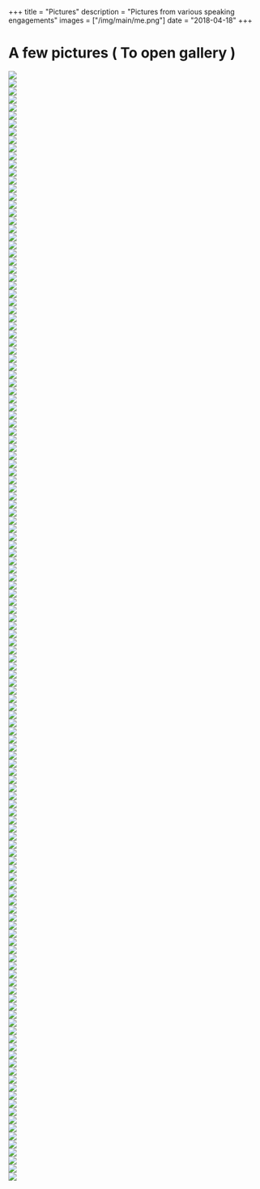 +++
title = "Pictures"
description = "Pictures from various speaking engagements"
images = ["/img/main/me.png"]
date = "2018-04-18"
+++

# A few pictures ( <i class="fa fa-hand-pointer-o" aria-hidden="true"></i> To open gallery )

<div id='gallery'>
    <a href='/img/2017/04/all-the-things.jpg'>
        <img src='/img/2017/04/all-the-things.jpg' />
        <div class='caption'><i class='fa fa-search icon'></i></div>
    </a>
    <a href='/img/2017/04/an-mvp.jpg'>
        <img src='/img/2017/04/an-mvp.jpg' />
        <div class='caption'><i class='fa fa-search icon'></i></div>
    </a>
    <a href='/img/2017/04/arthur.jpg'>
        <img src='/img/2017/04/arthur.jpg' />
        <div class='caption'><i class='fa fa-search icon'></i></div>
    </a>
    <a href='/img/2017/04/beard.jpg'>
        <img src='/img/2017/04/beard.jpg' />
        <div class='caption'><i class='fa fa-search icon'></i></div>
    </a>
    <a href='/img/2017/04/belgrade-1.jpg'>
        <img src='/img/2017/04/belgrade-1.jpg' />
        <div class='caption'><i class='fa fa-search icon'></i></div>
    </a>
    <a href='/img/2017/04/belgrade-2.jpg'>
        <img src='/img/2017/04/belgrade-2.jpg' />
        <div class='caption'><i class='fa fa-search icon'></i></div>
    </a>
    <a href='/img/2017/04/belgrade-3.jpg'>
        <img src='/img/2017/04/belgrade-3.jpg' />
        <div class='caption'><i class='fa fa-search icon'></i></div>
    </a>
    <a href='/img/2017/04/belgrade-4.jpg'>
        <img src='/img/2017/04/belgrade-4.jpg' />
        <div class='caption'><i class='fa fa-search icon'></i></div>
    </a>
    <a href='/img/2017/04/belgrade-5.jpg'>
        <img src='/img/2017/04/belgrade-5.jpg' />
        <div class='caption'><i class='fa fa-search icon'></i></div>
    </a>
    <a href='/img/2017/04/belgrade-intro.jpg'>
        <img src='/img/2017/04/belgrade-intro.jpg' />
        <div class='caption'><i class='fa fa-search icon'></i></div>
    </a>
    <a href='/img/2017/04/bowling.jpg'>
        <img src='/img/2017/04/bowling.jpg' />
        <div class='caption'><i class='fa fa-search icon'></i></div>
    </a>
    <a href='/img/2017/04/ccc.jpg'>
        <img src='/img/2017/04/ccc.jpg' />
        <div class='caption'><i class='fa fa-search icon'></i></div>
    </a>
    <a href='/img/2017/04/ccc-demo.jpg'>
        <img src='/img/2017/04/ccc-demo.jpg' />
        <div class='caption'><i class='fa fa-search icon'></i></div>
    </a>
    <a href='/img/2017/04/ccc-intro.jpg'>
        <img src='/img/2017/04/ccc-intro.jpg' />
        <div class='caption'><i class='fa fa-search icon'></i></div>
    </a>
    <a href='/img/2017/04/cccode-0.JPG'>
        <img src='/img/2017/04/cccode-0.JPG' />
        <div class='caption'><i class='fa fa-search icon'></i></div>
    </a>
    <a href='/img/2017/04/cccode-1.JPG'>
        <img src='/img/2017/04/cccode-1.JPG' />
        <div class='caption'><i class='fa fa-search icon'></i></div>
    </a>
    <a href='/img/2017/04/cccode-2.JPG'>
        <img src='/img/2017/04/cccode-2.JPG' />
        <div class='caption'><i class='fa fa-search icon'></i></div>
    </a>
    <a href='/img/2017/04/cccode-3.JPG'>
        <img src='/img/2017/04/cccode-3.JPG' />
        <div class='caption'><i class='fa fa-search icon'></i></div>
    </a>
    <a href='/img/2017/04/cccode-4.jpg'>
        <img src='/img/2017/04/cccode-4.jpg' />
        <div class='caption'><i class='fa fa-search icon'></i></div>
    </a>
    <a href='/img/2017/04/cccode-5.jpg'>
        <img src='/img/2017/04/cccode-5.jpg' />
        <div class='caption'><i class='fa fa-search icon'></i></div>
    </a>
    <a href='/img/2017/04/cccode-6.jpg'>
        <img src='/img/2017/04/cccode-6.jpg' />
        <div class='caption'><i class='fa fa-search icon'></i></div>
    </a>
    <a href='/img/2017/04/ccc-typescript.jpg'>
        <img src='/img/2017/04/ccc-typescript.jpg' />
        <div class='caption'><i class='fa fa-search icon'></i></div>
    </a>
    <a href='/img/2017/04/chi-coder-conf.jpg'>
        <img src='/img/2017/04/chi-coder-conf.jpg' />
        <div class='caption'><i class='fa fa-search icon'></i></div>
    </a>
    <a href='/img/2017/04/chi-coder-conf-2.jpg'>
        <img src='/img/2017/04/chi-coder-conf-2.jpg' />
        <div class='caption'><i class='fa fa-search icon'></i></div>
    </a>
    <a href='/img/2017/04/chi-js.jpg'>
        <img src='/img/2017/04/chi-js.jpg' />
        <div class='caption'><i class='fa fa-search icon'></i></div>
    </a>
    <a href='/img/2017/04/chi-js-2.jpg'>
        <img src='/img/2017/04/chi-js-2.jpg' />
        <div class='caption'><i class='fa fa-search icon'></i></div>
    </a>
    <a href='/img/2017/04/close-up.jpg'>
        <img src='/img/2017/04/close-up.jpg' />
        <div class='caption'><i class='fa fa-search icon'></i></div>
    </a>
    <a href='/img/2017/04/conferences.jpg'>
        <img src='/img/2017/04/conferences.jpg' />
        <div class='caption'><i class='fa fa-search icon'></i></div>
    </a>
    <a href='/img/2017/04/core-4.jpg'>
        <img src='/img/2017/04/core-4.jpg' />
        <div class='caption'><i class='fa fa-search icon'></i></div>
    </a>
    <a href='/img/2017/04/damien.jpg'>
        <img src='/img/2017/04/damien.jpg' />
        <div class='caption'><i class='fa fa-search icon'></i></div>
    </a>
    <a href='/img/2017/04/dev-reach-2019-1.jpg'>
        <img src='/img/2017/04/dev-reach-2019-1.jpg' />
        <div class='caption'><i class='fa fa-search icon'></i></div>
    </a>
    <a href='/img/2017/04/dev-reach-2019-2.jpg'>
        <img src='/img/2017/04/dev-reach-2019-2.jpg' />
        <div class='caption'><i class='fa fa-search icon'></i></div>
    </a>
    <a href='/img/2017/04/dev-reach-2019-3.jpg'>
        <img src='/img/2017/04/dev-reach-2019-3.jpg' />
        <div class='caption'><i class='fa fa-search icon'></i></div>
    </a>
    <a href='/img/2017/04/dev-reach-2019-4.jpg'>
        <img src='/img/2017/04/dev-reach-2019-4.jpg' />
        <div class='caption'><i class='fa fa-search icon'></i></div>
    </a>
    <a href='/img/2017/04/dev-reach-2019-5.jpg'>
        <img src='/img/2017/04/dev-reach-2019-5.jpg' />
        <div class='caption'><i class='fa fa-search icon'></i></div>
    </a>
    <a href='/img/2017/04/dev-reach-2019-6.jpg'>
        <img src='/img/2017/04/dev-reach-2019-6.jpg' />
        <div class='caption'><i class='fa fa-search icon'></i></div>
    </a>
    <a href='/img/2017/04/dev-up-1.jpg'>
        <img src='/img/2017/04/dev-up-1.jpg' />
        <div class='caption'><i class='fa fa-search icon'></i></div>
    </a>
    <a href='/img/2017/04/dev-up-18-0.jpg'>
        <img src='/img/2017/04/dev-up-18-0.jpg' />
        <div class='caption'><i class='fa fa-search icon'></i></div>
    </a>
    <a href='/img/2017/04/dev-up-18-1.jpg'>
        <img src='/img/2017/04/dev-up-18-1.jpg' />
        <div class='caption'><i class='fa fa-search icon'></i></div>
    </a>
    <a href='/img/2017/04/dev-up-18-2.jpg'>
        <img src='/img/2017/04/dev-up-18-2.jpg' />
        <div class='caption'><i class='fa fa-search icon'></i></div>
    </a>
    <a href='/img/2017/04/dev-up-18-3.jpg'>
        <img src='/img/2017/04/dev-up-18-3.jpg' />
        <div class='caption'><i class='fa fa-search icon'></i></div>
    </a>
    <a href='/img/2017/04/dev-up-18-4.JPG'>
        <img src='/img/2017/04/dev-up-18-4.JPG' />
        <div class='caption'><i class='fa fa-search icon'></i></div>
    </a>
    <a href='/img/2017/04/dope.jpg'>
        <img src='/img/2017/04/dope.jpg' />
        <div class='caption'><i class='fa fa-search icon'></i></div>
    </a>
    <a href='/img/2017/04/dot.net.jpg'>
        <img src='/img/2017/04/dot.net.jpg' />
        <div class='caption'><i class='fa fa-search icon'></i></div>
    </a>
    <a href='/img/2017/04/dot.net-1.jpg'>
        <img src='/img/2017/04/dot.net-1.jpg' />
        <div class='caption'><i class='fa fa-search icon'></i></div>
    </a>
    <a href='/img/2017/04/driving.jpg'>
        <img src='/img/2017/04/driving.jpg' />
        <div class='caption'><i class='fa fa-search icon'></i></div>
    </a>
    <a href='/img/2017/04/friends.jpg'>
        <img src='/img/2017/04/friends.jpg' />
        <div class='caption'><i class='fa fa-search icon'></i></div>
    </a>
    <a href='/img/2017/04/friends-2.jpg'>
        <img src='/img/2017/04/friends-2.jpg' />
        <div class='caption'><i class='fa fa-search icon'></i></div>
    </a>
    <a href='/img/2017/04/friends-3.png'>
        <img src='/img/2017/04/friends-3.png' />
        <div class='caption'><i class='fa fa-search icon'></i></div>
    </a>
    <a href='/img/2017/04/friends-4.jpg'>
        <img src='/img/2017/04/friends-4.jpg' />
        <div class='caption'><i class='fa fa-search icon'></i></div>
    </a>
    <a href='/img/2017/04/giard.jpg'>
        <img src='/img/2017/04/giard.jpg' />
        <div class='caption'><i class='fa fa-search icon'></i></div>
    </a>
    <a href='/img/2017/04/group-syntax.jpg'>
        <img src='/img/2017/04/group-syntax.jpg' />
        <div class='caption'><i class='fa fa-search icon'></i></div>
    </a>
    <a href='/img/2017/04/hello-world.jpg'>
        <img src='/img/2017/04/hello-world.jpg' />
        <div class='caption'><i class='fa fa-search icon'></i></div>
    </a>
    <a href='/img/2017/04/indy-code.jpg'>
        <img src='/img/2017/04/indy-code.jpg' />
        <div class='caption'><i class='fa fa-search icon'></i></div>
    </a>
    <a href='/img/2017/04/ink.jpg'>
        <img src='/img/2017/04/ink.jpg' />
        <div class='caption'><i class='fa fa-search icon'></i></div>
    </a>
    <a href='/img/2017/04/jon.jpg'>
        <img src='/img/2017/04/jon.jpg' />
        <div class='caption'><i class='fa fa-search icon'></i></div>
    </a>
    <a href='/img/2017/04/jon-and-i.jpg'>
        <img src='/img/2017/04/jon-and-i.jpg' />
        <div class='caption'><i class='fa fa-search icon'></i></div>
    </a>
    <a href='/img/2017/04/jon-and-jeff.jpg'>
        <img src='/img/2017/04/jon-and-jeff.jpg' />
        <div class='caption'><i class='fa fa-search icon'></i></div>
    </a>
    <a href='/img/2017/04/lance.jpg'>
        <img src='/img/2017/04/lance.jpg' />
        <div class='caption'><i class='fa fa-search icon'></i></div>
    </a>
    <a href='/img/2017/04/launch-event.jpg'>
        <img src='/img/2017/04/launch-event.jpg' />
        <div class='caption'><i class='fa fa-search icon'></i></div>
    </a>
    <a href='/img/2017/04/machine.jpg'>
        <img src='/img/2017/04/machine.jpg' />
        <div class='caption'><i class='fa fa-search icon'></i></div>
    </a>
    <a href='/img/2017/04/mads.jpg'>
        <img src='/img/2017/04/mads.jpg' />
        <div class='caption'><i class='fa fa-search icon'></i></div>
    </a>
    <a href='/img/2017/04/mads-and-dnc.jpg'>
        <img src='/img/2017/04/mads-and-dnc.jpg' />
        <div class='caption'><i class='fa fa-search icon'></i></div>
    </a>
    <a href='/img/2017/04/maria.jpg'>
        <img src='/img/2017/04/maria.jpg' />
        <div class='caption'><i class='fa fa-search icon'></i></div>
    </a>
    <a href='/img/2017/04/maria-1.jpg'>
        <img src='/img/2017/04/maria-1.jpg' />
        <div class='caption'><i class='fa fa-search icon'></i></div>
    </a>
    <a href='/img/2017/04/me-at-ms.jpg'>
        <img src='/img/2017/04/me-at-ms.jpg' />
        <div class='caption'><i class='fa fa-search icon'></i></div>
    </a>
    <a href='/img/2017/04/media.jpg'>
        <img src='/img/2017/04/media.jpg' />
        <div class='caption'><i class='fa fa-search icon'></i></div>
    </a>
    <a href='/img/2017/04/meet-ii-0.jpg'>
        <img src='/img/2017/04/meet-ii-0.jpg' />
        <div class='caption'><i class='fa fa-search icon'></i></div>
    </a>
    <a href='/img/2017/04/meet-ii-1.jpg'>
        <img src='/img/2017/04/meet-ii-1.jpg' />
        <div class='caption'><i class='fa fa-search icon'></i></div>
    </a>
    <a href='/img/2017/04/meet-ii-2.jpg'>
        <img src='/img/2017/04/meet-ii-2.jpg' />
        <div class='caption'><i class='fa fa-search icon'></i></div>
    </a>
    <a href='/img/2017/04/meet-ii-3.jpg'>
        <img src='/img/2017/04/meet-ii-3.jpg' />
        <div class='caption'><i class='fa fa-search icon'></i></div>
    </a>
    <a href='/img/2017/04/meet-ii-5.jpg'>
        <img src='/img/2017/04/meet-ii-5.jpg' />
        <div class='caption'><i class='fa fa-search icon'></i></div>
    </a>
    <a href='/img/2017/04/meet-ii-6.jpg'>
        <img src='/img/2017/04/meet-ii-6.jpg' />
        <div class='caption'><i class='fa fa-search icon'></i></div>
    </a>
    <a href='/img/2017/04/meet-the-meetups.jpg'>
        <img src='/img/2017/04/meet-the-meetups.jpg' />
        <div class='caption'><i class='fa fa-search icon'></i></div>
    </a>
    <a href='/img/2017/04/meet-the-meetups-1.jpg'>
        <img src='/img/2017/04/meet-the-meetups-1.jpg' />
        <div class='caption'><i class='fa fa-search icon'></i></div>
    </a>
    <a href='/img/2017/04/meet-the-meetups-2.jpg'>
        <img src='/img/2017/04/meet-the-meetups-2.jpg' />
        <div class='caption'><i class='fa fa-search icon'></i></div>
    </a>
    <a href='/img/2017/04/meet-the-meetups-3.jpg'>
        <img src='/img/2017/04/meet-the-meetups-3.jpg' />
        <div class='caption'><i class='fa fa-search icon'></i></div>
    </a>
    <a href='/img/2017/04/meet-the-meetups-4.jpg'>
        <img src='/img/2017/04/meet-the-meetups-4.jpg' />
        <div class='caption'><i class='fa fa-search icon'></i></div>
    </a>
    <a href='/img/2017/04/metea-conf.jpg'>
        <img src='/img/2017/04/metea-conf.jpg' />
        <div class='caption'><i class='fa fa-search icon'></i></div>
    </a>
    <a href='/img/2017/04/microsoft.jpg'>
        <img src='/img/2017/04/microsoft.jpg' />
        <div class='caption'><i class='fa fa-search icon'></i></div>
    </a>
    <a href='/img/2017/04/mke-dot-net.jpg'>
        <img src='/img/2017/04/mke-dot-net.jpg' />
        <div class='caption'><i class='fa fa-search icon'></i></div>
    </a>
    <a href='/img/2017/04/mke-dot-net-1.jpg'>
        <img src='/img/2017/04/mke-dot-net-1.jpg' />
        <div class='caption'><i class='fa fa-search icon'></i></div>
    </a>
    <a href='/img/2017/04/mke-dot-net-2.jpg'>
        <img src='/img/2017/04/mke-dot-net-2.jpg' />
        <div class='caption'><i class='fa fa-search icon'></i></div>
    </a>
    <a href='/img/2017/04/mke-dot-net-3.jpg'>
        <img src='/img/2017/04/mke-dot-net-3.jpg' />
        <div class='caption'><i class='fa fa-search icon'></i></div>
    </a>
    <a href='/img/2017/04/mke-js.jpg'>
        <img src='/img/2017/04/mke-js.jpg' />
        <div class='caption'><i class='fa fa-search icon'></i></div>
    </a>
    <a href='/img/2017/04/mkejs-2019.jpg'>
        <img src='/img/2017/04/mkejs-2019.jpg' />
        <div class='caption'><i class='fa fa-search icon'></i></div>
    </a>
    <a href='/img/2017/04/ms-classic.jpg'>
        <img src='/img/2017/04/ms-classic.jpg' />
        <div class='caption'><i class='fa fa-search icon'></i></div>
    </a>
    <a href='/img/2017/04/mvp.jpg'>
        <img src='/img/2017/04/mvp.jpg' />
        <div class='caption'><i class='fa fa-search icon'></i></div>
    </a>
    <a href='/img/2017/04/mvp-2.jpg'>
        <img src='/img/2017/04/mvp-2.jpg' />
        <div class='caption'><i class='fa fa-search icon'></i></div>
    </a>
    <a href='/img/2017/04/mvp-3.jpg'>
        <img src='/img/2017/04/mvp-3.jpg' />
        <div class='caption'><i class='fa fa-search icon'></i></div>
    </a>
    <a href='/img/2017/04/mvp-4.jpg'>
        <img src='/img/2017/04/mvp-4.jpg' />
        <div class='caption'><i class='fa fa-search icon'></i></div>
    </a>
    <a href='/img/2017/04/mvp-5.jpg'>
        <img src='/img/2017/04/mvp-5.jpg' />
        <div class='caption'><i class='fa fa-search icon'></i></div>
    </a>
    <a href='/img/2017/04/mvp-branded.jpg'>
        <img src='/img/2017/04/mvp-branded.jpg' />
        <div class='caption'><i class='fa fa-search icon'></i></div>
    </a>
    <a href='/img/2017/04/mvp-summit.jpg'>
        <img src='/img/2017/04/mvp-summit.jpg' />
        <div class='caption'><i class='fa fa-search icon'></i></div>
    </a>
    <a href='/img/2017/04/mvp-summit-2019-0.jpg'>
        <img src='/img/2017/04/mvp-summit-2019-0.jpg' />
        <div class='caption'><i class='fa fa-search icon'></i></div>
    </a>
    <a href='/img/2017/04/mvp-summit-2019-1.jpg'>
        <img src='/img/2017/04/mvp-summit-2019-1.jpg' />
        <div class='caption'><i class='fa fa-search icon'></i></div>
    </a>
    <a href='/img/2017/04/mvp-summit-2019-2.jpg'>
        <img src='/img/2017/04/mvp-summit-2019-2.jpg' />
        <div class='caption'><i class='fa fa-search icon'></i></div>
    </a>
    <a href='/img/2017/04/mvp-summit-2019-3.jpg'>
        <img src='/img/2017/04/mvp-summit-2019-3.jpg' />
        <div class='caption'><i class='fa fa-search icon'></i></div>
    </a>
    <a href='/img/2017/04/mvp-summit-2019-4.jpg'>
        <img src='/img/2017/04/mvp-summit-2019-4.jpg' />
        <div class='caption'><i class='fa fa-search icon'></i></div>
    </a>
    <a href='/img/2017/04/mvp-summit-2019-5.jpg'>
        <img src='/img/2017/04/mvp-summit-2019-5.jpg' />
        <div class='caption'><i class='fa fa-search icon'></i></div>
    </a>
    <a href='/img/2017/04/mvp-summit-2019-6.jpg'>
        <img src='/img/2017/04/mvp-summit-2019-6.jpg' />
        <div class='caption'><i class='fa fa-search icon'></i></div>
    </a>
    <a href='/img/2017/04/mvp-summit-2019-7.jpg'>
        <img src='/img/2017/04/mvp-summit-2019-7.jpg' />
        <div class='caption'><i class='fa fa-search icon'></i></div>
    </a>
    <a href='/img/2017/04/nis-1.jpg'>
        <img src='/img/2017/04/nis-1.jpg' />
        <div class='caption'><i class='fa fa-search icon'></i></div>
    </a>
    <a href='/img/2017/04/nis-2.jpg'>
        <img src='/img/2017/04/nis-2.jpg' />
        <div class='caption'><i class='fa fa-search icon'></i></div>
    </a>
    <a href='/img/2017/04/nis-3.jpg'>
        <img src='/img/2017/04/nis-3.jpg' />
        <div class='caption'><i class='fa fa-search icon'></i></div>
    </a>
    <a href='/img/2017/04/nis-4.jpg'>
        <img src='/img/2017/04/nis-4.jpg' />
        <div class='caption'><i class='fa fa-search icon'></i></div>
    </a>
    <a href='/img/2017/04/nis-group.jpg'>
        <img src='/img/2017/04/nis-group.jpg' />
        <div class='caption'><i class='fa fa-search icon'></i></div>
    </a>
    <a href='/img/2017/04/novi-sad-1.jpg'>
        <img src='/img/2017/04/novi-sad-1.jpg' />
        <div class='caption'><i class='fa fa-search icon'></i></div>
    </a>
    <a href='/img/2017/04/novi-sad-2.jpg'>
        <img src='/img/2017/04/novi-sad-2.jpg' />
        <div class='caption'><i class='fa fa-search icon'></i></div>
    </a>
    <a href='/img/2017/04/novi-sad-3.jpg'>
        <img src='/img/2017/04/novi-sad-3.jpg' />
        <div class='caption'><i class='fa fa-search icon'></i></div>
    </a>
    <a href='/img/2017/04/novi-sad-4.jpg'>
        <img src='/img/2017/04/novi-sad-4.jpg' />
        <div class='caption'><i class='fa fa-search icon'></i></div>
    </a>
    <a href='/img/2017/04/only-js.jpg'>
        <img src='/img/2017/04/only-js.jpg' />
        <div class='caption'><i class='fa fa-search icon'></i></div>
    </a>
    <a href='/img/2017/04/prarie.code.jpg'>
        <img src='/img/2017/04/prarie.code.jpg' />
        <div class='caption'><i class='fa fa-search icon'></i></div>
    </a>
    <a href='/img/2017/04/preach.jpg'>
        <img src='/img/2017/04/preach.jpg' />
        <div class='caption'><i class='fa fa-search icon'></i></div>
    </a>
    <a href='/img/2017/04/ql-tech-1.jpg'>
        <img src='/img/2017/04/ql-tech-1.jpg' />
        <div class='caption'><i class='fa fa-search icon'></i></div>
    </a>
    <a href='/img/2017/04/ql-tech-2.jpg'>
        <img src='/img/2017/04/ql-tech-2.jpg' />
        <div class='caption'><i class='fa fa-search icon'></i></div>
    </a>
    <a href='/img/2017/04/rule-breaker.jpg'>
        <img src='/img/2017/04/rule-breaker.jpg' />
        <div class='caption'><i class='fa fa-search icon'></i></div>
    </a>
    <a href='/img/2017/04/scott-and-scott.jpg'>
        <img src='/img/2017/04/scott-and-scott.jpg' />
        <div class='caption'><i class='fa fa-search icon'></i></div>
    </a>
    <a href='/img/2017/04/skyward.jpg'>
        <img src='/img/2017/04/skyward.jpg' />
        <div class='caption'><i class='fa fa-search icon'></i></div>
    </a>
    <a href='/img/2017/04/south-florida.jpg'>
        <img src='/img/2017/04/south-florida.jpg' />
        <div class='caption'><i class='fa fa-search icon'></i></div>
    </a>
    <a href='/img/2017/04/south-florida-1.jpg'>
        <img src='/img/2017/04/south-florida-1.jpg' />
        <div class='caption'><i class='fa fa-search icon'></i></div>
    </a>
    <a href='/img/2017/04/south-florida-2.jpg'>
        <img src='/img/2017/04/south-florida-2.jpg' />
        <div class='caption'><i class='fa fa-search icon'></i></div>
    </a>
    <a href='/img/2017/04/south-florida-3.jpg'>
        <img src='/img/2017/04/south-florida-3.jpg' />
        <div class='caption'><i class='fa fa-search icon'></i></div>
    </a>
    <a href='/img/2017/04/spirit-detroit.jpg'>
        <img src='/img/2017/04/spirit-detroit.jpg' />
        <div class='caption'><i class='fa fa-search icon'></i></div>
    </a>
    <a href='/img/2017/04/stl.jpg'>
        <img src='/img/2017/04/stl.jpg' />
        <div class='caption'><i class='fa fa-search icon'></i></div>
    </a>
    <a href='/img/2017/04/summit.jpg'>
        <img src='/img/2017/04/summit.jpg' />
        <div class='caption'><i class='fa fa-search icon'></i></div>
    </a>
    <a href='/img/2017/04/syntax-badge.jpg'>
        <img src='/img/2017/04/syntax-badge.jpg' />
        <div class='caption'><i class='fa fa-search icon'></i></div>
    </a>
    <a href='/img/2017/04/syntax-ts.JPG'>
        <img src='/img/2017/04/syntax-ts.JPG' />
        <div class='caption'><i class='fa fa-search icon'></i></div>
    </a>
    <a href='/img/2017/04/tech-panel.png'>
        <img src='/img/2017/04/tech-panel.png' />
        <div class='caption'><i class='fa fa-search icon'></i></div>
    </a>
    <a href='/img/2017/04/that-conf.jpg'>
        <img src='/img/2017/04/that-conf.jpg' />
        <div class='caption'><i class='fa fa-search icon'></i></div>
    </a>
    <a href='/img/2017/04/that-conf-1.jpg'>
        <img src='/img/2017/04/that-conf-1.jpg' />
        <div class='caption'><i class='fa fa-search icon'></i></div>
    </a>
    <a href='/img/2017/04/that-conf-2.jpg'>
        <img src='/img/2017/04/that-conf-2.jpg' />
        <div class='caption'><i class='fa fa-search icon'></i></div>
    </a>
    <a href='/img/2017/04/troy-hunt.jpg'>
        <img src='/img/2017/04/troy-hunt.jpg' />
        <div class='caption'><i class='fa fa-search icon'></i></div>
    </a>
    <a href='/img/2017/04/vs-launch-event-2019.jpg'>
        <img src='/img/2017/04/vs-launch-event-2019.jpg' />
        <div class='caption'><i class='fa fa-search icon'></i></div>
    </a>
    <a href='/img/2017/04/wi.net.ug.2019.jpeg'>
        <img src='/img/2017/04/wi.net.ug.2019.jpeg' />
        <div class='caption'><i class='fa fa-search icon'></i></div>
    </a>
    <a href='/img/2017/04/wi.net-ug.jpg'>
        <img src='/img/2017/04/wi.net-ug.jpg' />
        <div class='caption'><i class='fa fa-search icon'></i></div>
    </a>
    <a href='/img/2017/04/wtf-pine.jpg'>
        <img src='/img/2017/04/wtf-pine.jpg' />
        <div class='caption'><i class='fa fa-search icon'></i></div>
    </a>
</div>

<script type="text/javascript">
    $(document).ready(function() {
        let $gallery = $("#gallery");
        if ($gallery.length) {
            $gallery.justifiedGallery({
                randomize: true,
                rowHeight: 160
            }).on('jg.complete', function() {
                $gallery.lightGallery({
                    selector: 'a',
                    thumbnail: false
                }); 
            });
        }                
    });
</script>